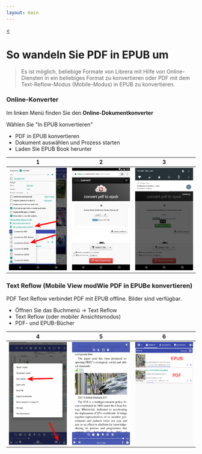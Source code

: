 ```yaml
---
layout: main
---
```

[<](/wiki/faq)

# So wandeln Sie PDF in EPUB um

> Es ist möglich, beliebige Formate von Librera mit Hilfe von Online-Diensten in ein beliebiges Format zu konvertieren oder PDF mit dem Text-Reflow-Modus (Mobile-Modus) in EPUB zu konvertieren.

### Online-Konverter

Im linken Menü finden Sie den __Online-Dokumentkonverter__

Wählen Sie &quot;In EPUB konvertieren&quot;

* PDF in EPUB konvertieren
* Dokument auswählen und Prozess starten
* Laden Sie EPUB Book herunter

|1|2|3|
|-|-|-|
|![](1.png)|![](2.png)|![](3.png)|


### Text Reflow (Mobile View modWie PDF in EPUBe konvertieren)

PDF Text Reflow verbindet PDF mit EPUB offline.
Bilder sind verfügbar.

* Öffnen Sie das Buchmenü -&gt; Text Reflow
* Text Reflow (oder mobiler Ansichtsmodus)
* PDF- und EPUB-Bücher

|4|5|6|
|-|-|-|
|![](4.png)|![](5.png)|![](6.png)|


